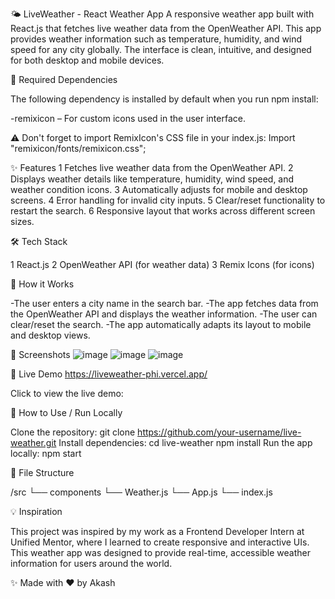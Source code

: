 🌤️ LiveWeather - React Weather App
A responsive weather app built with React.js that fetches live weather data from the OpenWeather API. This app provides weather information such as temperature, humidity, and wind speed for any city globally. The interface is clean, intuitive, and designed for both desktop and mobile devices.

🧾 Required Dependencies

The following dependency is installed by default when you run npm install:

-remixicon – For custom icons used in the user interface.

⚠ Don't forget to import RemixIcon's CSS file in your index.js:
Import "remixicon/fonts/remixicon.css";

✨ Features
1 Fetches live weather data from the OpenWeather API.
2 Displays weather details like temperature, humidity, wind speed, and weather condition icons.
3 Automatically adjusts for mobile and desktop screens.
4 Error handling for invalid city inputs.
5 Clear/reset functionality to restart the search.
6 Responsive layout that works across different screen sizes.

🛠️ Tech Stack

1 React.js
2 OpenWeather API (for weather data)
3 Remix Icons (for icons)

📱 How it Works

-The user enters a city name in the search bar.
-The app fetches data from the OpenWeather API and displays the weather information.
-The user can clear/reset the search.
-The app automatically adapts its layout to mobile and desktop views.

📸 Screenshots
![image](https://github.com/user-attachments/assets/98c18ebb-b454-4e05-8be1-fa0f7d4ffefd)
![image](https://github.com/user-attachments/assets/8049c0de-ae48-4563-9468-1511f66268de)
![image](https://github.com/user-attachments/assets/659e14b2-0821-4304-a1c5-98ee5589ca74)




🚀 Live Demo https://liveweather-phi.vercel.app/

Click to view the live demo: 

🔧 How to Use / Run Locally

Clone the repository:
git clone https://github.com/your-username/live-weather.git
Install dependencies:
cd live-weather
npm install
Run the app locally:
npm start

📂 File Structure

/src
  └── components
      └── Weather.js
  └── App.js
  └── index.js
  
💡 Inspiration

This project was inspired by my work as a Frontend Developer Intern at Unified Mentor, where I learned to create responsive and interactive UIs. This weather app was designed to provide real-time, accessible weather information for users around the world.

✨ Made with ❤️ by Akash
